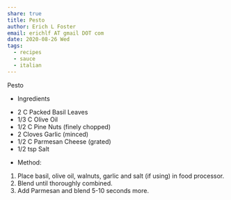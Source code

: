 ```yaml
---
share: true
title: Pesto
author: Erich L Foster
email: erichlf AT gmail DOT com
date: 2020-08-26 Wed
tags:
  - recipes
  - sauce
  - italian
---
```

Pesto
* Ingredients
- 2 C Packed Basil Leaves
- 1/3 C Olive Oil
- 1/2 C Pine Nuts (finely chopped)
- 2 Cloves Garlic (minced)
- 1/2 C Parmesan Cheese (grated)
- 1/2 tsp Salt

* Method:
1. Place basil, olive oil, walnuts, garlic and salt (if using) in food processor.
2. Blend until thoroughly combined.
3. Add Parmesan and blend 5-10 seconds more.
